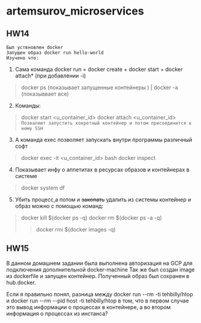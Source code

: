 # artemsurov_microservices
## HW14
```
Был уствновлен docker
Запущен образ docker run hello-world
Изучено что:
```
1. Сама команда docker run = docker create + docker start + docker attach* (при добавлении -i)
>docker ps (показывает запущенные контейнеры ) | docker -a (показыввает все)

2. Команды: 
> docker start <u_container_id>
> docker attach <u_container_id>
```Позваляют запустить кокретный контейнер и потом присоединится к нему SSH```

3. А команда exec позволяет запускать внутри программы различный софт
> docker exec -it <u_container_id> bash
> docker inspect

4. Показывает инфу о аппетитах в ресурсах образов и контейнерах в системе
> docker system df 

5. Убить процесс,а потом и ~~закопать~~ удалить из системы контейнер и образ можно с помощью команд:
> docker kill $(docker ps -q)
> docker rm $(docker ps -a -q)
> >docker rmi $(docker images -q)

## HW15
В данном домашнем задании  была выполнена авторизация на GCP для подключения дополнительной docker-machine
Так же был создан image из dockerfile и запущен контейнер.
Полученный образ был сохранен в hub.docker.

Если я правильно понял, разница между docker run --rm -ti tehbilly/htop и docker run --rm --pid host -ti tehbilly/htop в том, что в первом случае это вывод информации о процессах в контейнере, а во втором информация о процессах из инстанса?